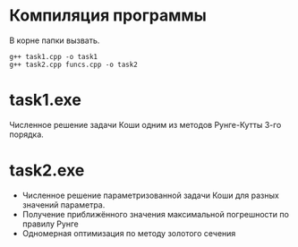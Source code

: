 # Компиляция программы
В корне папки вызвать.

```
g++ task1.cpp -o task1 
g++ task2.cpp funcs.cpp -o task2
```

# task1.exe
Численное решение задачи Коши одним из методов Рунге-Кутты 3-го порядка. 

# task2.exe
* Численное решение параметризованной задачи Коши для разных значений параметра. 
* Получение приближённого значения максимальной погрешности по правилу Рунге
* Одномерная оптимизация по методу золотого сечения
